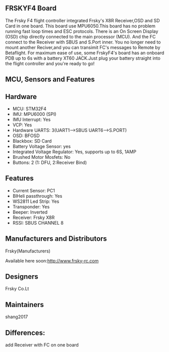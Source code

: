 ## FRSKYF4 Board

The Frsky F4 flight controller integrated Frsky's X8R Receiver,OSD and SD Card in one board. This board  use MPU6050.This board has no problem running fast loop times and ESC protocols. There is an On Screen Display (OSD) chip directly connected to the main processor (MCU). And the FC connect to the Receiver with SBUS and S.Port inner. You no longer need to mount another Reciver,and you can transimit FC's messages to Remote by Betaflight.
For maximum ease of use, some FrskyF4's board has an onboard PDB up to 6s with a battery XT60 JACK.Just plug your battery straight into the flight controller and you're ready to go!

## MCU, Sensors and Features

## Hardware

*   MCU: STM32F4
*   IMU: MPU6000 (SPI)
*   IMU Interrupt: Yes
*   VCP: Yes
*   Hardware UARTS: 3(UART1-->SBUS UART6-->S.PORT)
*   OSD: BFOSD
*   Blackbox: SD Card
*   Battery Voltage Sensor: yes
*   Integrated Voltage Regulator: Yes, supports up to 6S, 1AMP
*   Brushed Motor Mosfets: No
*   Buttons: 2 (1: DFU, 2:Receiver Bind)

## Features

*   Current Sensor: PC1
*   BlHeli passthrough: Yes
*   WS2811 Led Strip: Yes
*   Transponder: Yes
*   Beeper: Inverted
*   Receiver: Frsky X8R
*   RSSI:  SBUS CHANNEL 8

## Manufacturers and Distributors
  Frsky(Manufacturers)

  Available here soon:http://www.frsky-rc.com

## Designers

  Frsky Co.Lt

## Maintainers

  shang2017

## Differences:

  add Receiver with FC on one board
